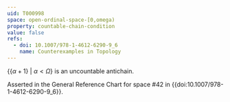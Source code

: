 ```yaml
---
uid: T000998
space: open-ordinal-space-[0,omega)
property: countable-chain-condition
value: false
refs:
  - doi: 10.1007/978-1-4612-6290-9_6
    name: Counterexamples in Topology
---
```

$\{\{\alpha+1\}\ |\ \alpha < \Omega\}$ is an uncountable antichain.

Asserted in the General Reference Chart for space #42 in
{{doi:10.1007/978-1-4612-6290-9_6}}.
